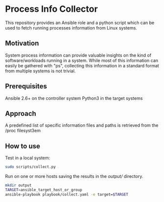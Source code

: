 # Process Info Collector

This repository provides an Ansible role and a python script which can be used to fetch running processes information from Linux systems.

## Motivation

System process information can provide valuable insights on the kind of software/workloads running in a system. While most of this information can easily be gathered with "ps", collecting this information in a standard format from multiple systems is not trivial.

## Prerequisites

Ansible 2.6+ on the controller system
Python3 in the target systems

## Approach

A predefined list of specific information files and paths is retrieved from the /proc filesyst3em


## How to use

Test in a local system:

```bash
sudo scripts/collect.py
```

Run on one or more hosts saving the results in the _output/_ directory.

```bash
mkdir output
TARGET=ansible_target_host_or_group
ansible-playbook playbook/collect.yaml -e target=$TARGET
```
